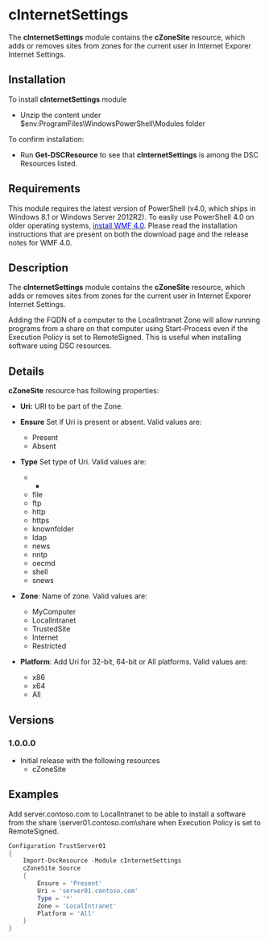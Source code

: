 # cInternetSettings

The **cInternetSettings** module contains the **cZoneSite** resource, which adds or removes sites from zones for the current user in Internet Exporer Internet Settings.

## Installation

To install **cInternetSettings** module

*   Unzip the content under $env:ProgramFiles\WindowsPowerShell\Modules folder

To confirm installation:

*   Run **Get-DSCResource** to see that **cInternetSettings** is among the DSC Resources listed.


## Requirements

This module requires the latest version of PowerShell (v4.0, which ships in Windows 8.1 or Windows Server 2012R2).
To easily use PowerShell 4.0 on older operating systems, [<span style="color:#0000ff">install WMF 4.0</span>](http://www.microsoft.com/en-us/download/details.aspx?id=40855).
Please read the installation instructions that are present on both the download page and the release notes for WMF 4.0.


## Description

The **cInternetSettings** module contains the **cZoneSite** resource, which adds or removes sites from zones for the current user in Internet Exporer Internet Settings.

Adding the FQDN of a computer to the LocalIntranet Zone will allow running programs from a share on that computer using Start-Process even if the Execution Policy is set to RemoteSigned. This is useful when installing software using DSC resources.

## Details

**cZoneSite** resource has following properties:

* **Uri:** URI to be part of the Zone.

* **Ensure** Set if Uri is present or absent.
	Valid values are:

	* Present
	* Absent

* **Type** Set type of Uri. 
	Valid values are:

	* *
	* file
	* ftp
	* http
	* https
	* knownfolder
	* ldap
	* news
	* nntp
	* oecmd
	* shell
	* snews
	
* **Zone**: Name of zone.
	Valid values are:

	* MyComputer
	* LocalIntranet
	* TrustedSite
	* Internet
	* Restricted
	
* **Platform**: Add Uri for 32-bit, 64-bit or All platforms.
	Valid values are:
	
	* x86
	* x64
	* All
	
## Versions

### 1.0.0.0

*   Initial release with the following resources 
    * cZoneSite

## Examples

Add server.contoso.com to LocalIntranet to be able to install a software from the share \\server01.contoso.com\share when Execution Policy is set to RemoteSigned.

```powershell
Configuration TrustServer01 
{
    Import-DscResource -Module cInternetSettings
    cZoneSite Source
    {
        Ensure = 'Present'
        Uri = 'server01.contoso.com'
        Type = '*'
        Zone = 'LocalIntranet'
        Platform = 'All'
    }
} 
```


